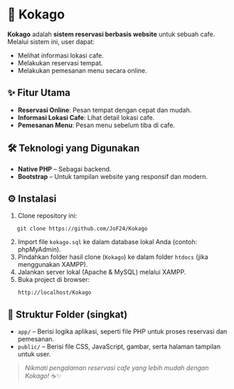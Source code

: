 # 🏪 Kokago

**Kokago** adalah **sistem reservasi berbasis website** untuk sebuah cafe.  
Melalui sistem ini, user dapat:
- Melihat informasi lokasi cafe.
- Melakukan reservasi tempat.
- Melakukan pemesanan menu secara online.

## ✨ Fitur Utama
- **Reservasi Online**: Pesan tempat dengan cepat dan mudah.
- **Informasi Lokasi Cafe**: Lihat detail lokasi cafe.
- **Pemesanan Menu**: Pesan menu sebelum tiba di cafe.

## 🛠️ Teknologi yang Digunakan
- **Native PHP** – Sebagai backend.
- **Bootstrap** – Untuk tampilan website yang responsif dan modern.

## ⚙️ Instalasi

1. Clone repository ini:
````
   git clone https://github.com/JoF24/Kokago
````

2. Import file `kokago.sql` ke dalam database lokal Anda (contoh: phpMyAdmin).
3. Pindahkan folder hasil clone (`Kokago`) ke dalam folder `htdocs` (jika menggunakan XAMPP).
4. Jalankan server lokal (Apache & MySQL) melalui XAMPP.
5. Buka project di browser:
   ```
   http://localhost/Kokago
   ```

## 📂 Struktur Folder (singkat)

* `app/` – Berisi logika aplikasi, seperti file PHP untuk proses reservasi dan pemesanan.
* `public/` – Berisi file CSS, JavaScript, gambar, serta halaman tampilan untuk user.


> *Nikmati pengalaman reservasi cafe yang lebih mudah dengan Kokago!* ☕✨
